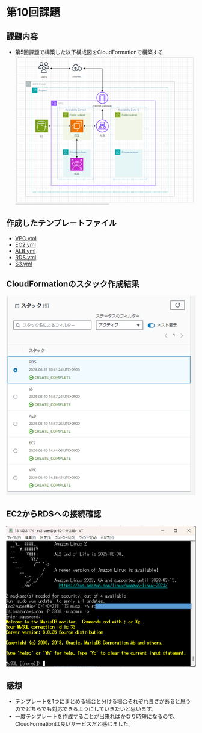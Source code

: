 # 第10回課題
##  課題内容
- 第5回課題で構築した以下構成図をCloudFormationで構築する
![構成図](image/lecture10/picture1.png)

##  作成したテンプレートファイル
- [VPC.yml](yml/VPC.yml)
- [EC2.yml](yml/EC2.yml)
- [ALB.yml](yml/ALB.yml)
- [RDS.yml](yml/RDS.yml)
- [S3.yml](yml/S3.yml)
  
##  CloudFormationのスタック作成結果
![CloudFormation](image/lecture10/picture3.png)

##  EC2からRDSへの接続確認
![接続確認](image/lecture10/picture2.png)
  
## 感想
- テンプレートを1つにまとめる場合と分ける場合それぞれ良さがあると思うのでどちらでも対応できるようにしていきたいと思います。
- 一度テンプレートを作成することが出来ればかなり時短になるので、CloudFormationは良いサービスだと感じました。